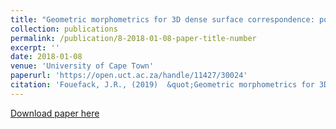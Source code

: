 ```yaml
---
title: "Geometric morphometrics for 3D dense surface correspondence: population comparisons of shoulder bone morphology"
collection: publications
permalink: /publication/8-2018-01-08-paper-title-number
excerpt: ''
date: 2018-01-08
venue: 'University of Cape Town'
paperurl: 'https://open.uct.ac.za/handle/11427/30024'
citation: 'Fouefack, J.R., (2019)  &quot;Geometric morphometrics for 3D dense surface correspondence: population comparisons of shoulder bone morphology (Master's thesis).&quot; <i>Faculty of Health Sciences</i>.'
---
```



[Download paper here](https://open.uct.ac.za/handle/11427/30024)

